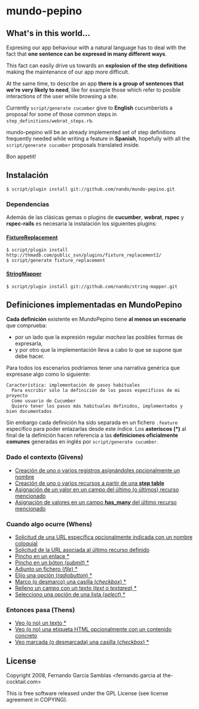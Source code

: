 # mundo-pepino

## What's in this world...

Expresing our app behaviour with a natural language has to deal with the fact that **one sentence can be expresed in many different ways**.

This fact can easily drive us towards an **explosion of the step definitions** making the maintenance of our app more difficult.

At the same time, to describe an app **there is a group of sentences that we're very likely to need**, like for example those which refer to posible interactions of the user while browsing a site.

Currently `script/generate cucumber` give to **English** cucumberists a proposal for some of those common steps in `step_definitions/webrat_steps.rb`.

mundo-pepino will be an already implemented set of step definitions frequently needed while writing a feature in **Spanish**, hopefully with all the `script/generate cucumber` proposals translated inside.

Bon appetit!

## Instalación

    $ script/plugin install git://github.com/nando/mundo-pepino.git

### Dependencias

  Además de las clásicas gemas o plugins de **cucumber**, **webrat**, **rspec** y **rspec-rails** es necesaria la instalación los siguientes plugins:

#### [FixtureReplacement](http://replacefixtures.rubyforge.org/)

    $ script/plugin install http://thmadb.com/public_svn/plugins/fixture_replacement2/
    $ script/generate fixture_replacement

#### [StringMapper](http://github.com/nando/string-mapper)

    $ script/plugin install git://github.com/nando/string-mapper.git

## Definiciones implementadas en MundoPepino

**Cada definición** existente en MundoPepino tiene **al menos un escenario** que comprueba:
* por un lado que la expresión regular *machea* las posibles formas de expresarla,
* y por otro que la implementación lleva a cabo lo que se supone que debe hacer.

Para todos los escenarios podríamos tener una narrativa genérica que expresase algo como lo siguiente:

    Característica: implementación de pasos habituales
      Para escribir sólo la definición de los pasos específicos de mi proyecto
      Como usuario de Cucumber
      Quiero tener los pasos más habituales definidos, implementados y bien documentados

Sin embargo cada definición ha sido separada en un fichero `.feature` específico para poder enlazarlas desde este índice. Los **asteriscos (\*)** al final de la definición hacen referencia a las **definiciones oficialmente comunes** generadas en inglés por `script/generate cucumber`.

### Dado el contexto (Givens)

* [Creación de uno o varios registros asignándoles opcionalmente un nombre](master/features/contexto-creacion-simple.feature)
* [Creación de uno o varios recursos a partir de una **step table**](master/features/contexto-creacion-desde-step-table.feature)
* [Asignación de un valor en un campo del último (o últimos) recurso mencionado](master/features/contexto-asignacion-de-valor.feature)
* [Asignación de valores en un campo **has\_many** del último recurso mencionado](master/features/contexto-asignacion-de-valores-has-many.feature)

### Cuando algo ocurre (Whens)

* [Solicitud de una URL específica opcionalmente indicada con un nombre coloquial](master/features/cuando-visito-url-especifica.feature)
* [Solicitud de la URL asociada al último recurso definido](master/features/cuando-visito-url-de-recurso.feature)
* [Pincho en un enlace \*](master/features/cuando-pulso-el-enlace.feature)
* [Pincho en un bóton (*submit*) \*](master/features/cuando-pulso-el-boton.feature)
* [Adjunto un fichero (*file*) \*](master/features/cuando-.feature)
* [Elijo una opción (*radiobutton*) \*](master/features/cuando-elijo-de-radiobutton.feature)
* [Marco (o desmarco) una casilla (*checkbox*) \*](master/features/cuando-marco-el-checkbox.feature)
* [Relleno un campo con un texto (*text* o *textarea*) \*](master/features/cuando-relleno-el-campo.feature)
* [Selecciono una opción de una lista (*select*) \*](master/features/cuando-selecciono-en-listado.feature)

### Entonces pasa (Thens)

* [Veo (o no) un texto \*](master/features/veo-el-texto.feature)
* [Veo (o no) una etiqueta HTML opcionalmente con un contenido concreto](master/features/veo-etiqueta-con-valor.feature)
* [Veo marcada (o desmarcada) una casilla (*checkbox*) \*](master/features/veo-el-checkbox.feature)

## License

Copyright 2008, Fernando García Samblas <fernando.garcia at the-cocktail.com>

This is free software released under the GPL License (see license agreement in COPYING).
